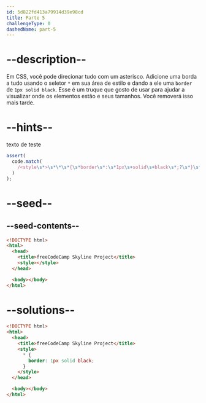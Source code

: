 ```yaml
---
id: 5d822fd413a79914d39e98cd
title: Parte 5
challengeType: 0
dashedName: part-5
---
```


# --description--

Em CSS, você pode direcionar tudo com um asterisco. Adicione uma borda a tudo usando o seletor `*` em sua área de estilo e dando a ele uma `border` de `1px solid black`. Esse é um truque que gosto de usar para ajudar a visualizar onde os elementos estão e seus tamanhos. Você removerá isso mais tarde.

# --hints--

texto de teste

```js
assert(
  code.match(
    /<style\s*>\s*\*\s*{\s*border\s*:\s*1px\s+solid\s+black\s*;?\s*}\s*<\/style\s*>/g
  )
);
```

# --seed--

## --seed-contents--

```html
<!DOCTYPE html>
<html>
  <head>
    <title>freeCodeCamp Skyline Project</title>
    <style></style>
  </head>

  <body></body>
</html>
```

# --solutions--

```html
<!DOCTYPE html>
<html>
  <head>
    <title>freeCodeCamp Skyline Project</title>
    <style>
      * {
        border: 1px solid black;
      }
    </style>
  </head>

  <body></body>
</html>
```
